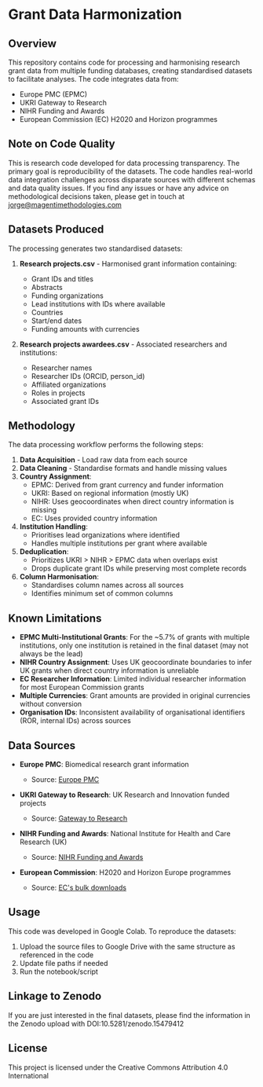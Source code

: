 # Grant Data Harmonization

## Overview
This repository contains code for processing and harmonising research grant data from multiple funding databases, creating standardised datasets to facilitate analyses. The code integrates data from:

- Europe PMC (EPMC)
- UKRI Gateway to Research
- NIHR Funding and Awards
- European Commission (EC) H2020 and Horizon programmes

## Note on Code Quality

This is research code developed for data processing transparency. The primary goal is reproducibility of the datasets. The code handles real-world data integration challenges across disparate sources with different schemas and data quality issues. If you find any issues or have any advice on methodological decisions taken, please get in touch at [jorge@magentimethodologies.com](jorge@magentimethodologies.com)

## Datasets Produced

The processing generates two standardised datasets:

1. **Research projects.csv** - Harmonised grant information containing:
   - Grant IDs and titles
   - Abstracts
   - Funding organizations
   - Lead institutions with IDs where available
   - Countries
   - Start/end dates
   - Funding amounts with currencies

2. **Research projects awardees.csv** - Associated researchers and institutions:
   - Researcher names
   - Researcher IDs (ORCID, person_id)
   - Affiliated organizations
   - Roles in projects
   - Associated grant IDs

## Methodology

The data processing workflow performs the following steps:

1. **Data Acquisition** - Load raw data from each source
2. **Data Cleaning** - Standardise formats and handle missing values
3. **Country Assignment**:
   - EPMC: Derived from grant currency and funder information
   - UKRI: Based on regional information (mostly UK)
   - NIHR: Uses geocoordinates when direct country information is missing
   - EC: Uses provided country information
4. **Institution Handling**:
   - Prioritises lead organizations where identified
   - Handles multiple institutions per grant where available
5. **Deduplication**:
   - Prioritizes UKRI > NIHR > EPMC data when overlaps exist
   - Drops duplicate grant IDs while preserving most complete records
6. **Column Harmonisation**:
   - Standardises column names across all sources
   - Identifies minimum set of common columns

## Known Limitations

- **EPMC Multi-Institutional Grants**: For the ~5.7% of grants with multiple institutions, only one institution is retained in the final dataset (may not always be the lead)
- **NIHR Country Assignment**: Uses UK geocoordinate boundaries to infer UK grants when direct country information is unreliable
- **EC Researcher Information**: Limited individual researcher information for most European Commission grants
- **Multiple Currencies**: Grant amounts are provided in original currencies without conversion
- **Organisation IDs**: Inconsistent availability of organisational identifiers (ROR, internal IDs) across sources

## Data Sources

- **Europe PMC**: Biomedical research grant information
  - Source: [Europe PMC](https://europepmc.org/)
  
- **UKRI Gateway to Research**: UK Research and Innovation funded projects
  - Source: [Gateway to Research](https://gtr.ukri.org/)
  
- **NIHR Funding and Awards**: National Institute for Health and Care Research (UK)
  - Source: [NIHR Funding and Awards](https://fundingawards.nihr.ac.uk/)
  
- **European Commission**: H2020 and Horizon Europe programmes
  - Source: [EC's bulk downloads](https://data.europa.eu/data/datasets/cordish2020projects?locale=en)

## Usage

This code was developed in Google Colab. To reproduce the datasets:

1. Upload the source files to Google Drive with the same structure as referenced in the code
2. Update file paths if needed
3. Run the notebook/script

## Linkage to Zenodo

If you are just interested in the final datasets, please find the information in the Zenodo upload with DOI:10.5281/zenodo.15479412


## License

This project is licensed under the Creative Commons Attribution 4.0 International
